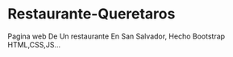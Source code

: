 # Restaurante-Queretaros
Pagina web De Un restaurante En San Salvador, Hecho Bootstrap HTML,CSS,JS...
